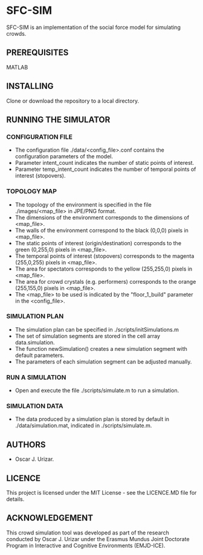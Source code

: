 # SFC-SIM
SFC-SIM is an implementation of the social force model for simulating crowds.

## PREREQUISITES
MATLAB

## INSTALLING
Clone or download the repository to a local directory.

## RUNNING THE SIMULATOR

### CONFIGURATION FILE
- The configuration file ./data/<config_file>.conf contains the configuration parameters of the model.
- Parameter intent_count indicates the number of static points of interest.
- Parameter temp_intent_count indicates the number of temporal points of interest (stopovers).

### TOPOLOGY MAP
- The topology of the environment is specified in the file ./images/<map_file> in JPE/PNG format.
- The dimensions of the environment corresponds to the dimensions of <map_file>.
- The walls of the environment correspond to the black (0,0,0) pixels in <map_file>.
- The static points of interest (origin/destination) corresponds to the green (0,255,0) pixels in <map_file>.
- The temporal points of interest (stopovers) corresponds to the magenta (255,0,255) pixels in <map_file>.
- The area for spectators corresponds to the yellow (255,255,0) pixels in <map_file>.
- The area for crowd crystals (e.g. performers) corresponds to the orange (255,155,0) pixels in <map_file>.
- The <map_file> to be used is indicated by the "floor_1_build" parameter in the <config_file>.

### SIMULATION PLAN
- The simulation plan can be specified in ./scripts/initSimulations.m
- The set of simulation segments are stored in the cell array data.simulation.
- The function newSimulation() creates a new simulation segment with default parameters.
- The parameters of each simulation segment can be adjusted manually.

### RUN A SIMULATION
- Open and execute the file ./scripts/simulate.m to run a simulation.

### SIMULATION DATA
- The data produced by a simulation plan is stored by default in ./data/simulation.mat, indicated in ./scripts/simulate.m.

## AUTHORS
- Oscar J. Urizar.

## LICENCE
This project is licensed under the MIT License - see the LICENCE.MD file for details.

## ACKNOWLEDGEMENT
This crowd simulation tool was developed as part of the research conducted by Oscar J. Urizar under the Erasmus Mundus Joint Doctorate Program in Interactive and Cognitive Environments (EMJD-ICE).
